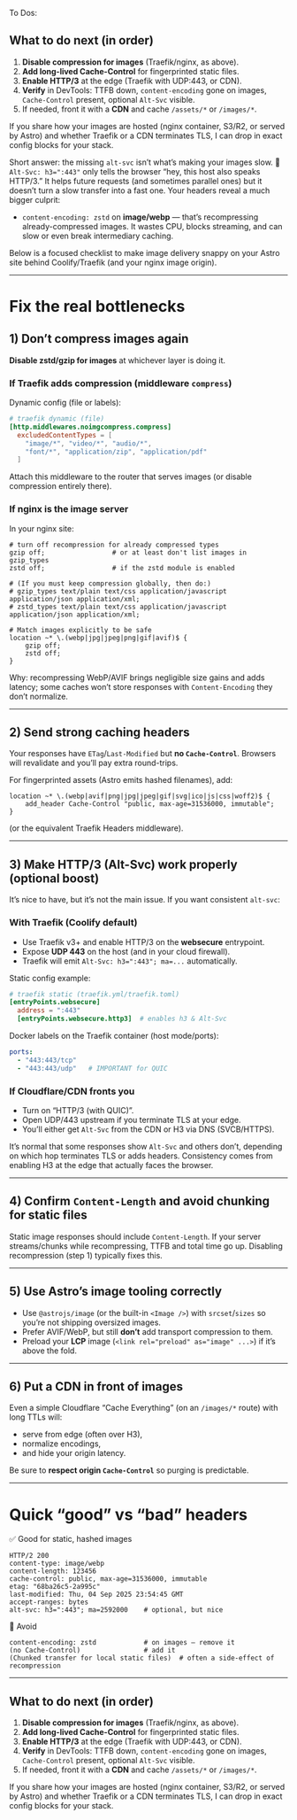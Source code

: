 To Dos:
## What to do next (in order)

1. **Disable compression for images** (Traefik/nginx, as above).
2. **Add long-lived Cache-Control** for fingerprinted static files.
3. **Enable HTTP/3** at the edge (Traefik with UDP:443, or CDN).
4. **Verify** in DevTools: TTFB down, `content-encoding` gone on images, `Cache-Control` present, optional `Alt-Svc` visible.
5. If needed, front it with a **CDN** and cache `/assets/*` or `/images/*`.

If you share how your images are hosted (nginx container, S3/R2, or served by Astro) and whether Traefik or a CDN terminates TLS, I can drop in exact config blocks for your stack.










Short answer: the missing `alt-svc` isn’t what’s making your images slow. 🙂
`Alt-Svc: h3=":443"` only tells the browser “hey, this host also speaks HTTP/3.” It helps future requests (and sometimes parallel ones) but it doesn’t turn a slow transfer into a fast one. Your headers reveal a much bigger culprit:

* `content-encoding: zstd` on **image/webp** — that’s recompressing already-compressed images. It wastes CPU, blocks streaming, and can slow or even break intermediary caching.

Below is a focused checklist to make image delivery snappy on your Astro site behind Coolify/Traefik (and your nginx image origin).

---

# Fix the real bottlenecks

## 1) Don’t compress images again

**Disable zstd/gzip for images** at whichever layer is doing it.

### If Traefik adds compression (middleware `compress`)

Dynamic config (file or labels):

```toml
# traefik dynamic (file)
[http.middlewares.noimgcompress.compress]
  excludedContentTypes = [
    "image/*", "video/*", "audio/*",
    "font/*", "application/zip", "application/pdf"
  ]
```

Attach this middleware to the router that serves images (or disable compression entirely there).

### If nginx is the image server

In your nginx site:

```nginx
# turn off recompression for already compressed types
gzip off;                 # or at least don't list images in gzip_types
zstd off;                 # if the zstd module is enabled

# (If you must keep compression globally, then do:)
# gzip_types text/plain text/css application/javascript application/json application/xml;
# zstd_types text/plain text/css application/javascript application/json application/xml;

# Match images explicitly to be safe
location ~* \.(webp|jpg|jpeg|png|gif|avif)$ {
    gzip off;
    zstd off;
}
```

Why: recompressing WebP/AVIF brings negligible size gains and adds latency; some caches won’t store responses with `Content-Encoding` they don’t normalize.

---

## 2) Send strong caching headers

Your responses have `ETag`/`Last-Modified` but **no `Cache-Control`**. Browsers will revalidate and you’ll pay extra round-trips.

For fingerprinted assets (Astro emits hashed filenames), add:

```nginx
location ~* \.(webp|avif|png|jpg|jpeg|gif|svg|ico|js|css|woff2)$ {
    add_header Cache-Control "public, max-age=31536000, immutable";
}
```

(or the equivalent Traefik Headers middleware).

---

## 3) Make HTTP/3 (Alt-Svc) work properly (optional boost)

It’s nice to have, but it’s not the main issue. If you want consistent `alt-svc`:

### With Traefik (Coolify default)

* Use Traefik v3+ and enable HTTP/3 on the **websecure** entrypoint.
* Expose **UDP 443** on the host (and in your cloud firewall).
* Traefik will emit `Alt-Svc: h3=":443"; ma=...` automatically.

Static config example:

```toml
# traefik static (traefik.yml/traefik.toml)
[entryPoints.websecure]
  address = ":443"
  [entryPoints.websecure.http3]  # enables h3 & Alt-Svc
```

Docker labels on the Traefik container (host mode/ports):

```yaml
ports:
  - "443:443/tcp"
  - "443:443/udp"   # IMPORTANT for QUIC
```

### If Cloudflare/CDN fronts you

* Turn on “HTTP/3 (with QUIC)”.
* Open UDP/443 upstream if you terminate TLS at your edge.
* You’ll either get `Alt-Svc` from the CDN or H3 via DNS (SVCB/HTTPS).

It’s normal that some responses show `Alt-Svc` and others don’t, depending on which hop terminates TLS or adds headers. Consistency comes from enabling H3 at the edge that actually faces the browser.

---

## 4) Confirm `Content-Length` and avoid chunking for static files

Static image responses should include `Content-Length`. If your server streams/chunks while recompressing, TTFB and total time go up. Disabling recompression (step 1) typically fixes this.

---

## 5) Use Astro’s image tooling correctly

* Use `@astrojs/image` (or the built-in `<Image />`) with `srcset`/`sizes` so you’re not shipping oversized images.
* Prefer AVIF/WebP, but still **don’t** add transport compression to them.
* Preload your **LCP** image (`<link rel="preload" as="image" ...>`) if it’s above the fold.

---

## 6) Put a CDN in front of images

Even a simple Cloudflare “Cache Everything” (on an `/images/*` route) with long TTLs will:

* serve from edge (often over H3),
* normalize encodings,
* and hide your origin latency.

Be sure to **respect origin `Cache-Control`** so purging is predictable.

---

# Quick “good” vs “bad” headers

✅ Good for static, hashed images

```
HTTP/2 200
content-type: image/webp
content-length: 123456
cache-control: public, max-age=31536000, immutable
etag: "68ba26c5-2a995c"
last-modified: Thu, 04 Sep 2025 23:54:45 GMT
accept-ranges: bytes
alt-svc: h3=":443"; ma=2592000    # optional, but nice
```

🚫 Avoid

```
content-encoding: zstd            # on images — remove it
(no Cache-Control)                # add it
(Chunked transfer for local static files)  # often a side-effect of recompression
```

---

## What to do next (in order)

1. **Disable compression for images** (Traefik/nginx, as above).
2. **Add long-lived Cache-Control** for fingerprinted static files.
3. **Enable HTTP/3** at the edge (Traefik with UDP:443, or CDN).
4. **Verify** in DevTools: TTFB down, `content-encoding` gone on images, `Cache-Control` present, optional `Alt-Svc` visible.
5. If needed, front it with a **CDN** and cache `/assets/*` or `/images/*`.

If you share how your images are hosted (nginx container, S3/R2, or served by Astro) and whether Traefik or a CDN terminates TLS, I can drop in exact config blocks for your stack.
